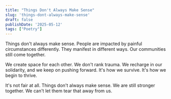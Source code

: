 ```yaml
---
title: "Things Don't Always Make Sense"
slug: 'things-dont-always-make-sense'
draft: false
publishDate: '2025-05-12'
tags: ["Poetry"]
---
```

Things don't always make sense. People are impacted by painful circumstances differently. They manifest in different ways. Our communities still come together.

We create space for each other. We don't rank trauma. We recharge in our solidarity, and we keep on pushing forward. It's how we survive. It's how we begin to thrive.

It's not fair at all. Things don't always make sense. We are still stronger together. We can't let them tear that away from us.
